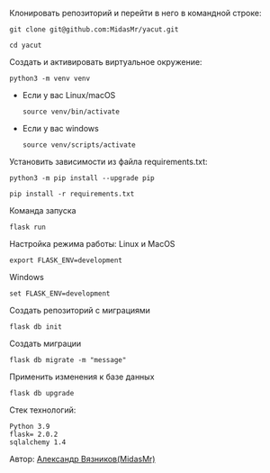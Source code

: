Клонировать репозиторий и перейти в него в командной строке:

```
git clone git@github.com:MidasMr/yacut.git
```

```
cd yacut
```

Cоздать и активировать виртуальное окружение:

```
python3 -m venv venv
```

* Если у вас Linux/macOS

    ```
    source venv/bin/activate
    ```

* Если у вас windows

    ```
    source venv/scripts/activate
    ```

Установить зависимости из файла requirements.txt:

```
python3 -m pip install --upgrade pip
```

```
pip install -r requirements.txt
```

Команда запуска
```
flask run
```

Настройка режима
работы:
Linux и MacOS
```
export FLASK_ENV=development
```

Windows
```
set FLASK_ENV=development
```

Создать репозиторий с миграциями
```
flask db init 
```

Создать миграции
```
flask db migrate -m "message"
```

Применить изменения к базе данных
```
flask db upgrade
```


Стек технологий:
```
Python 3.9
flask= 2.0.2
sqlalchemy 1.4
```


Автор:
[Александр Вязников(MidasMr)](https://github.com/MidasMr)